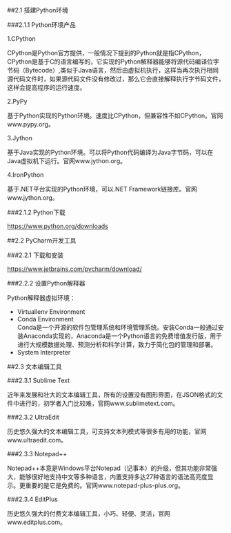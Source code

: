 ##2.1 搭建Python环境

###2.1.1 Python环境产品

1.CPython  
    
CPython是Python官方提供，一般情况下提到的Python就是指CPython，CPython是基于C的语言编写的，它实现的Python解释器能够将源代码编译位字节码（Bytecode）,类似于Java语言，然后由虚拟机执行，这样当再次执行相同源代码文件时，如果源代码文件没有修改过，那么它会直接解释执行字节码文件，这样会提高程序的运行速度。

2.PyPy  

基于Python实现的Python环境。速度比CPython，但兼容性不如CPython。官网www.pypy.org。

3.Jython

基于Java实现的Python环境。可以将Python代码编译为Java字节码，可以在Java虚拟机下运行。官网www.jython.org。

4.IronPython

基于.NET平台实现的Python环境，可以.NET Framework链接库。官网www.jython.org。

###2.1.2 Python下载

https://www.python.org/downloads

##2.2 PyCharm开发工具

###2.2.1 下载和安装

https://www.jetbrains.com/pycharm/download/

###2.2.2 设置Python解释器

Python解释器虚拟环境：    
* Virtuallenv Environment  
* Conda Environment  
Conda是一个开源的软件包管理系统和环境管理系统。安装Conda一般通过安装Anaconda实现的，Anaconda是一个Python语言的免费增值发行版，用于进行大规模数据处理、预测分析和科学计算，致力于简化包的管理和部署。  
* System Interpreter

##2.3 文本编辑工具

###2.3.1 Sublime Text

近年来发展和壮大的文本编辑工具，所有的设置没有图形界面，在JSON格式的文件中进行的，初学者入门比较难，官网www.sublimetext.com。

###2.3.2 UltraEdit

历史悠久强大的文本编辑工具，可支持文本列模式等很多有用的功能，官网www.ultraedit.com。

###2.3.3 Notepad++

Notepad++本意是Windows平台Notepad（记事本）的升级，但其功能非常强大，能够很好地支持中文等多种语言，内置支持多达27种语言的语法高亮度显示。更重要的是它是免费的。官网www.notepad-plus-plus.org。

###2.3.4 EditPlus

历史悠久强大的付费文本编辑工具，小巧、轻便、灵活，官网www.editplus.com。  